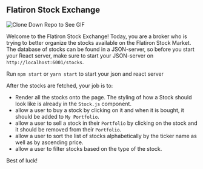 ## Flatiron Stock Exchange

![Clone Down Repo to See GIF](./stocks.gif)

Welcome to the Flatiron Stock Exchange!
Today, you are a broker who is trying to better organize the stocks available on the Flatiron Stock Market.
The database of stocks can be found in a JSON-server, so before you start your React server, make sure to start your JSON-server on `http://localhost:6001/stocks`.

<!-- ```
TO INSTALL: npm install -g json-server
TO START: json-server --watch db.json
``` -->

Run `npm start` or `yarn start` to start your json and react server

After the stocks are fetched, your job is to:

- Render all the stocks onto the page. The styling of how a Stock should look like is already in the `Stock.js` component.
- allow a user to buy a stock by clicking on it and when it is bought, it should be added to `My Portfolio`.
- allow a user to sell a stock in their `Portfolio` by clicking on the stock and it should be removed from their `Portfolio`.
- allow a user to sort the list of stocks alphabetically by the ticker name as well as by ascending price.
- allow a user to filter stocks based on the type of the stock.

Best of luck!
